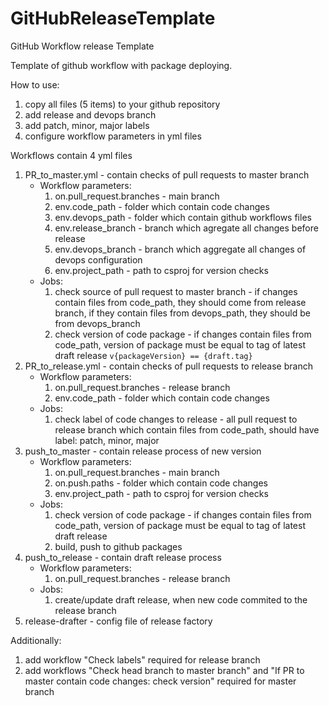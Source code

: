 # GitHubReleaseTemplate
GitHub Workflow release Template

Template of github workflow with package deploying.

How to use:
1. copy all files (5 items) to your github repository
2. add release and devops branch
3. add patch, minor, major labels
4. configure workflow parameters in yml files

Workflows contain 4 yml files
1. PR_to_master.yml - contain checks of pull requests to master branch
	- Workflow parameters:
		 1. on.pull_request.branches - main branch
		 2. env.code_path - folder which contain code changes
		 3. env.devops_path - folder which contain github workflows files
		 4. env.release_branch - branch which agregate all changes before release
		 5. env.devops_branch - branch which aggregate all changes of devops configuration
		 6. env.project_path - path to csproj for version checks
	- Jobs:
		1. check source of pull request to master branch - if changes contain files from code_path, they should come from release branch, if they contain files from devops_path, they should be from devops_branch
		2. check version of code package - if changes contain files from code_path, version of package must be equal to tag of latest draft release 
		`v{packageVersion} == {draft.tag}`
2. PR_to_release.yml - contain checks of pull requests to release branch
	- Workflow parameters:
		1. on.pull_request.branches - release branch
		2. env.code_path - folder which contain code changes
	- Jobs:
		1. check label of code changes to release - all pull request to release branch which contain files from code_path, should have label: patch, minor, major
3. push_to_master - contain release process of new version
	- Workflow parameters:
		 1. on.pull_request.branches - main branch
		 2. on.push.paths - folder which contain code changes
		 3. env.project_path - path to csproj for version checks
	- Jobs:
		1. check version of code package - if changes contain files from code_path, version of package must be equal to tag of latest draft release 
		2. build, push to github packages
4. push_to_release - contain draft release process
	- Workflow parameters:
		1. on.pull_request.branches - release branch
    - Jobs:
		1. create/update draft release, when new code commited to the release branch		
5. release-drafter - config file of release factory

Additionally:
1. add workflow "Check labels" required for release branch
2. add workflows "Check head branch to master branch" and "If PR to master contain code changes: check version" required for master branch

